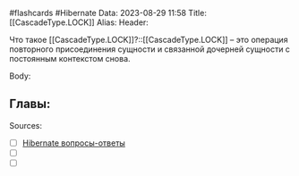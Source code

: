 #flashcards #Hibernate 
Data: 2023-08-29 11:58
Title: [[CascadeType.LOCK]]
Alias:
Header:

Что такое [[CascadeType.LOCK]]?::[[CascadeType.LOCK]] – это операция повторного присоединения сущности и связанной дочерней сущности с постоянным контекстом снова.
<!--SR:!2023-10-27,1,130-->



Body:






Главы:
-


Sources:
- [ ] [Hibernate вопросы-ответы](https://docs.google.com/document/d/104EUUT-gv7xSalJlJu0DInzlyCVFjC5Sz2gcDoVtfyE/edit)
- [ ] []()
- [ ] []()
